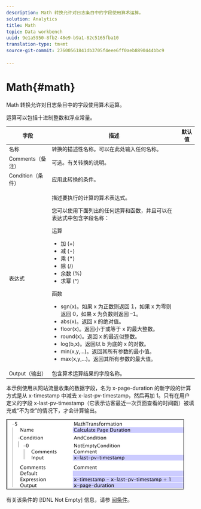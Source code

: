 ```yaml
---
description: Math 转换允许对日志条目中的字段使用算术运算。
solution: Analytics
title: Math
topic: Data workbench
uuid: 9e1a5950-8fb2-48e9-b9a1-82c5165fba10
translation-type: tm+mt
source-git-commit: 27600561841db3705f4eee6ff0aeb8890444bbc9

---
```



# Math{#math}

Math 转换允许对日志条目中的字段使用算术运算。

运算可以包括十进制整数和浮点常量。

<table id="table_FDF3DDF1960E43E391A67C9DC2A0E302"> 
 <thead> 
  <tr> 
   <th colname="col1" class="entry"> 字段 </th> 
   <th colname="col2" class="entry"> 描述 </th> 
   <th colname="col3" class="entry"> 默认值 </th> 
  </tr> 
 </thead>
 <tbody> 
  <tr> 
   <td colname="col1"> 名称 </td> 
   <td colname="col2"> 转换的描述性名称。可以在此处输入任何名称。 </td> 
   <td colname="col3"></td> 
  </tr> 
  <tr> 
   <td colname="col1"> Comments（备注） </td> 
   <td colname="col2"> 可选。有关转换的说明。 </td> 
   <td colname="col3"></td> 
  </tr> 
  <tr> 
   <td colname="col1"> Condition（条件） </td> 
   <td colname="col2"> 应用此转换的条件。 </td> 
   <td colname="col3"></td> 
  </tr> 
  <tr> 
   <td colname="col1"> 表达式 </td> 
   <td colname="col2"> <p>描述要执行的计算的算术表达式。 </p> <p> 您可以使用下面列出的任何运算和函数，并且可以在表达式中包含字段名称： </p> <p> 运算 
     <ul id="ul_DB5915FADA0A41A3B11F1F48615F40A9">
      <li id="li_CA9EA97243F04760A81313C17EE057B3"> 加 (+) </li>
      <li id="li_908A272EBA2340098C20F22AA8D9ED26"> 减 (-) </li>
      <li id="li_C62257FF3AAB436D9148BBEA441621D7"> 乘 (*) </li>
      <li id="li_B5A9EAB3E49D4CB9A297172199F23542"> 除 (/) </li>
      <li id="li_D2D2B51DB2C8412A9B6F9D5F3CC03F8A"> 余数 (%) </li>
      <li id="li_07E7E368FFD2437A852B785E159848E5"> 求幂 (^) </li>
     </ul></p> <p>函数 
     <ul id="ul_E335AE8D684340AA998C4A2633FFDEE1">
      <li id="li_E036FF0B5DF244DDBFEDA9BFEDC62251"> sgn(x)。如果 x 为正数则返回 1，如果 x 为零则返回 0，如果 x 为负数则返回 –1。 </li>
      <li id="li_90CD8899DDC14778A95930C2768C82BC"> abs(x)。返回 x 的绝对值。 </li>
      <li id="li_F4AF23F343F74BD88B7166B1C2BB065E"> floor(x)。返回小于或等于 x 的最大整数。 </li>
      <li id="li_A31379A3659240C3A629BFAF19A6DDF1"> round(x)。返回 x 的最近似整数。 </li>
      <li id="li_9C0A0F3A4A304026B543F2A64B98B922"> log(b,x)。返回以 b 为底的 x 的对数。 </li>
      <li id="li_124D62C2CA5A42CBBCC5DB18FAA8920E"> min(x,y,...)。返回其所有参数的最小值。 </li>
      <li id="li_3B7B9FC1C0BF4E7688F9F49130B97B7F"> max(x,y,...)。返回其所有参数的最大值。 </li>
     </ul></p> </td> 
   <td colname="col3"></td> 
  </tr> 
  <tr> 
   <td colname="col1"> Output（输出） </td> 
   <td colname="col2"> 包含算术运算结果的字段名称。 </td> 
   <td colname="col3"></td> 
  </tr> 
 </tbody> 
</table>

本示例使用从网站流量收集的数据字段，名为 x-page-duration 的新字段的计算方式是从 x-timestamp 中减去 x-last-pv-timestamp，然后再加 1。只有在用户定义的字段 x-last-pv-timestamp（它表示访客最近一次页面查看的时间戳）被填充或“不为空”的情况下，才会计算输出。

![](assets/cfg_TransformationType_Math.png)

有关该条件的 [!DNL Not Empty] 信息，请参 [阅条件](../../../../../home/c-dataset-const-proc/c-conditions/c-abt-cond.md)。
